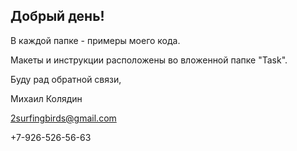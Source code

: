 ## Добрый день!


В каждой папке - примеры моего кода. 

Макеты и инструкции расположены во вложенной папке "Task".

Буду рад обратной связи,

Михаил Колядин

2surfingbirds@gmail.com

+7-926-526-56-63
